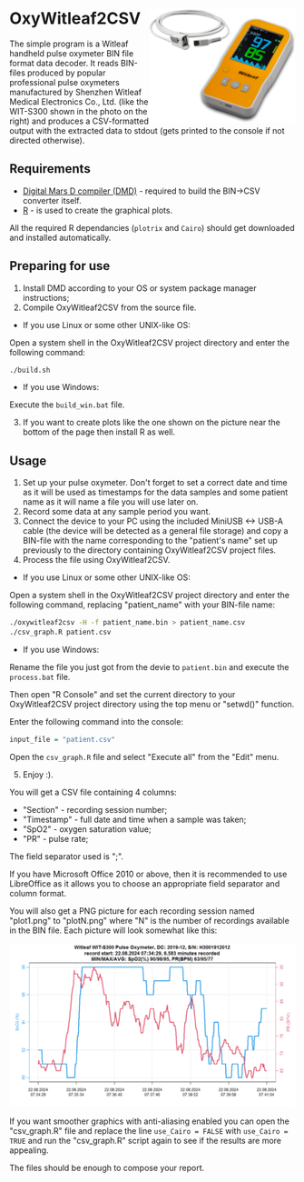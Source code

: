 
# OxyWitleaf2CSV <img src="README_md_pictures/witleaf.png" align="right" height="200" />

The simple program is a Witleaf handheld pulse oxymeter BIN file format data decoder. It reads BIN-files produced by popular professional pulse oxymeters manufactured by Shenzhen Witleaf Medical Electronics Co., Ltd. (like the WIT-S300 shown in the photo on the right) and produces a CSV-formatted output with the extracted data to stdout (gets printed to the console if not directed otherwise).

## Requirements
 - [Digital Mars D compiler (DMD)](https://dlang.org/download.html) - required to build the BIN->CSV converter itself.
 - [R](https://www.r-project.org/) - is used to create the graphical plots.

All the required R dependancies (`plotrix` and `Cairo`) should get downloaded and installed automatically.

## Preparing for use
1) Install DMD according to your OS or system package manager instructions;
2) Compile OxyWitleaf2CSV from the source file.
   
  - If you use Linux or some other UNIX-like OS:
  
  Open a system shell in the OxyWitleaf2CSV project directory and enter the following command:
  ``` bash   
  ./build.sh
  ```
  - If you use Windows:

  Execute the `build_win.bat` file. 

3) If you want to create plots like the one shown on the picture near the bottom of the page then install R as well.
 
## Usage
 1) Set up your pulse oxymeter. Don't forget to set a correct date and time as it will be used as timestamps for the data samples and some patient name as it will name a file you will use later on.
 2) Record some data at any sample period you want.
 3) Connect the device to your PC using the included MiniUSB <-> USB-A cable (the device will be detected as a general file storage) and copy a BIN-file with the name corresponding to the "patient's name" set up previously to the directory containing OxyWitleaf2CSV project files.
 4) Process the file using OxyWitleaf2CSV.
    
   - If you use Linux or some other UNIX-like OS:

  Open a system shell in the OxyWitleaf2CSV project directory and enter the following command, replacing "patient_name" with your BIN-file name:
   
  ``` bash
  ./oxywitleaf2csv -H -f patient_name.bin > patient_name.csv
  ./csv_graph.R patient.csv
  ```
    
   - If you use Windows: 
  
  Rename the file you just got from the devie to `patient.bin` and execute the `process.bat` file. 
  
  Then open "R Console" and set the current directory to your OxyWitleaf2CSV project directory using the top menu or "setwd()" function. 
  
  Enter the following command into the console:
  ``` R
  input_file = "patient.csv"
  ```
  Open the `csv_graph.R` file and select "Execute all" from the "Edit" menu.
  
 5) Enjoy :).

You will get a CSV file containing 4 columns:
 - "Section" - recording session number;
 - "Timestamp" - full date and time when a sample was taken;
 - "SpO2" - oxygen saturation value;
 - "PR" - pulse rate;

The field separator used is ";".

If you have Microsoft Office 2010 or above, then it is recommended to use LibreOffice as it allows you to choose an appropriate field separator and column format.

You will also get a PNG picture for each recording session named "plot1.png" to "plotN.png" where "N" is the number of recordings available in the BIN file. Each picture will look somewhat like this:

<div><img src="./README_md_pictures/example_plot.png" width="800em" ></img></div>

If you want smoother graphics with anti-aliasing enabled you can open the "csv_graph.R" file and replace the line ```use_Cairo = FALSE``` with ```use_Cairo = TRUE``` and run the "csv_graph.R" script again to see if the results are more appealing.

The files should be enough to compose your report.
